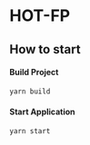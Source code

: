 # HOT-FP
## How to start

#### Build Project 

```bash
yarn build 
```

#### Start Application 

```bash
yarn start 
```
